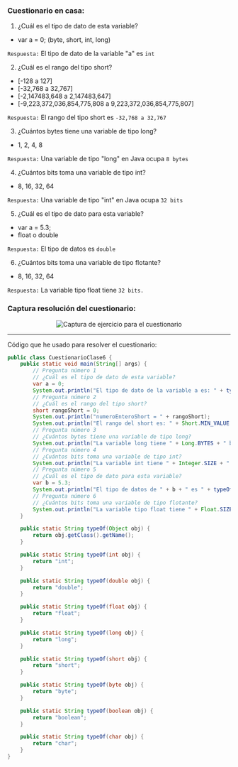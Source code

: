 ### Cuestionario en casa:​

1. ¿Cuál es el tipo de dato de esta variable?

- var a = 0; (byte, short, int, long​)

`Respuesta:` El tipo de dato de la variable "a" es `int`

2. ¿Cuál es el rango del tipo short?

- [-128 a 127]
- [-32,768 a 32,767]
- [-2,147483,648 a 2,147483,647]
- [-9,223,372,036,854,775,808 a 9,223,372,036,854,775,807]

`Respuesta:` El rango del tipo short es `-32,768 a 32,767`

3. ¿Cuántos bytes tiene una variable de tipo long?

- 1, 2, 4, 8​

`Respuesta:` Una variable de tipo "long" en Java ocupa `8 bytes`

4. ¿Cuántos bits toma una variable de tipo int?

- 8, 16, 32, 64​

`Respuesta:` Una variable de tipo "int" en Java ocupa `32 bits`

5. ¿Cuál es el tipo de dato para esta variable?

- var a = 5.3;
- float o double​

`Respuesta:` El tipo de datos es `double`

6. ¿Cuántos bits toma una variable de tipo flotante?

- 8, 16, 32, 64

`Respuesta:` La variable tipo float tiene `32 bits.`

### Captura resolución del cuestionario:

<div align="center">
    <img src="public/Ejercicio_CuestionarioClase6.png" alt="Captura de ejercicio para el cuestionario">
</div>

---

Código que he usado para resolver el cuestionario:

```java
public class CuestionarioClase6 {
    public static void main(String[] args) {
        // Pregunta número 1
        // ¿Cuál es el tipo de dato de esta variable?
        var a = 0;
        System.out.println("El tipo de dato de la variable a es: " + typeOf(a));
        // Pregunta número 2
        // ¿Cuál es el rango del tipo short?
        short rangoShort = 0;
        System.out.println("numeroEnteroShort = " + rangoShort);
        System.out.println("El rango del short es: " + Short.MIN_VALUE + " a " + Short.MAX_VALUE);
        // Pregunta número 3
        // ¿Cuántos bytes tiene una variable de tipo long?
        System.out.println("La variable long tiene " + Long.BYTES + " bytes.");
        // Pregunta número 4
        // ¿Cuántos bits toma una variable de tipo int?
        System.out.println("La variable int tiene " + Integer.SIZE + " bits.");
        // Pregunta número 5
        // ¿Cuál es el tipo de dato para esta variable?
        var b = 5.3;
        System.out.println("El tipo de datos de " + b + " es " + typeOf(b));
        // Pregunta número 6
        // ¿Cuántos bits toma una variable de tipo flotante?
        System.out.println("La variable tipo float tiene " + Float.SIZE + " bits.");
    }

    public static String typeOf(Object obj) {
        return obj.getClass().getName();
    }

    public static String typeOf(int obj) {
        return "int";
    }

    public static String typeOf(double obj) {
        return "double";
    }

    public static String typeOf(float obj) {
        return "float";
    }

    public static String typeOf(long obj) {
        return "long";
    }

    public static String typeOf(short obj) {
        return "short";
    }

    public static String typeOf(byte obj) {
        return "byte";
    }

    public static String typeOf(boolean obj) {
        return "boolean";
    }

    public static String typeOf(char obj) {
        return "char";
    }
}
```
